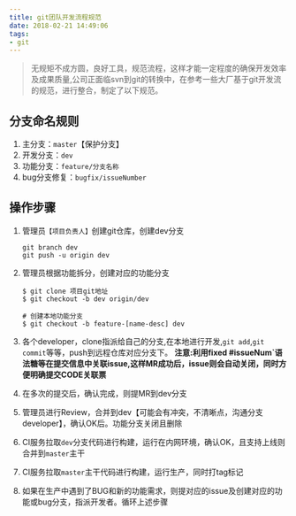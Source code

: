```yaml
---
title: git团队开发流程规范
date: 2018-02-21 14:49:06
tags:
- git
---
```

> 无规矩不成方圆，良好工具，规范流程，这样才能一定程度的确保开发效率及成果质量,公司正面临svn到git的转换中，在参考一些大厂基于git开发流的规范，进行整合，制定了以下规范。


## 分支命名规则
1. 主分支：`master`【保护分支】
2. 开发分支：`dev`
3. 功能分支：`feature/分支名称`
4. bug分支修复：`bugfix/issueNumber`

## 操作步骤
1. 管理员`【项目负责人】`创建git仓库，创建dev分支
    ```
    git branch dev
    git push -u origin dev
    ```

2. 管理员根据功能拆分，创建对应的功能分支 
    ```
    $ git clone 项目git地址 
    $ git checkout -b dev origin/dev

    # 创建本地功能分支
    $ git checkout -b feature-[name-desc] dev
    
    ```
3. 各个developer，clone指派给自己的分支,在本地进行开发,`git add`,`git commit`等等，push到远程仓库对应分支下。
    **注意:利用fixed #issueNum`语法糖等在提交信息中关联issue,这样MR成功后，issue则会自动关闭，同时方便明确提交CODE关联票**
4. 在多次的提交后，确认完成，则提MR到dev分支
5. 管理员进行Review，合并到dev【可能会有冲突，不清晰点，沟通分支developer】，确认OK后。功能分支关闭且删除
6. CI服务拉取`dev`分支代码进行构建，运行在内网环境，确认OK，且支持上线则合并到`master`主干
7. CI服务拉取`master`主干代码进行构建，运行生产，同时打tag标记
8. 如果在生产中遇到了BUG和新的功能需求，则提对应的issue及创建对应的功能或bug分支，指派开发者。循环上述步骤